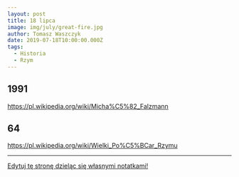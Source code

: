 ```yaml
---
layout: post
title: 18 lipca
image: img/july/great-fire.jpg
author: Tomasz Waszczyk
date: 2019-07-18T10:00:00.000Z
tags:
  - Historia
  - Rzym
---
```


## 1991

https://pl.wikipedia.org/wiki/Micha%C5%82_Falzmann

## 64

https://pl.wikipedia.org/wiki/Wielki_Po%C5%BCar_Rzymu

---

<a href="https://github.com/TomaszWaszczyk/historia.waszczyk.com/edit/master/src/content/july-18.md" target="_blank">Edytuj tę stronę dzieląc się własnymi notatkami!</a>
